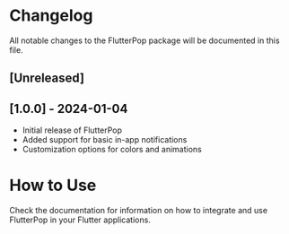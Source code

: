 # Changelog

All notable changes to the FlutterPop package will be documented in this file.

## [Unreleased]

## [1.0.0] - 2024-01-04
- Initial release of FlutterPop
- Added support for basic in-app notifications
- Customization options for colors and animations



# How to Use

Check the documentation for information on how to integrate and use FlutterPop in your Flutter applications.
